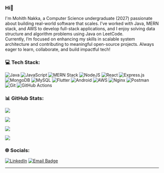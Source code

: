 ###  Hi👋 
I'm Mohith Nakka, a Computer Science undergraduate (2027) passionate about building real-world software that scales. I’ve worked with Java, MERN stack, and AWS to develop full-stack applications, and I enjoy solving data structure and algorithm problems using Java on LeetCode.  
Currently, I’m focused on enhancing my skills in scalable system architecture and contributing to meaningful open-source projects. Always eager to learn, collaborate, and build impactful tech!  




### 💻 Tech Stack:
![Java](https://img.shields.io/badge/java-%23ED8B00.svg?style=for-the-badge&logo=openjdk&logoColor=white) 
![JavaScript](https://img.shields.io/badge/javascript-%23323330.svg?style=for-the-badge&logo=javascript&logoColor=%23F7DF1E) 
![MERN Stack](https://img.shields.io/badge/MERN-3C873A?style=for-the-badge&logoColor=white) 
![NodeJS](https://img.shields.io/badge/node.js-6DA55F?style=for-the-badge&logo=node.js&logoColor=white) 
![React](https://img.shields.io/badge/react-%2320232a.svg?style=for-the-badge&logo=react&logoColor=%2361DAFB) 
![Express.js](https://img.shields.io/badge/express.js-%23404d59.svg?style=for-the-badge&logo=express&logoColor=%2361DAFB) 
![MongoDB](https://img.shields.io/badge/MongoDB-%234ea94b.svg?style=for-the-badge&logo=mongodb&logoColor=white) 
![MySQL](https://img.shields.io/badge/mysql-4479A1.svg?style=for-the-badge&logo=mysql&logoColor=white) 
![Flutter](https://img.shields.io/badge/Flutter-%2302569B.svg?style=for-the-badge&logo=Flutter&logoColor=white) 
![Android](https://img.shields.io/badge/Android-3DDC84?style=for-the-badge&logo=android&logoColor=white) 
![AWS](https://img.shields.io/badge/AWS-%23FF9900.svg?style=for-the-badge&logo=amazon-aws&logoColor=white) 
![Nginx](https://img.shields.io/badge/nginx-%23009639.svg?style=for-the-badge&logo=nginx&logoColor=white) 
![Postman](https://img.shields.io/badge/Postman-FF6C37?style=for-the-badge&logo=postman&logoColor=white) 
![Git](https://img.shields.io/badge/git-%23F05033.svg?style=for-the-badge&logo=git&logoColor=white) 
![GitHub Actions](https://img.shields.io/badge/GitHub_Actions-2088FF?style=for-the-badge&logo=github-actions&logoColor=white) 







### 📊 GitHub Stats:


![](https://github-readme-stats.vercel.app/api?username=mohith1976&theme=dark&hide_border=false&include_all_commits=true&count_private=false)

![](https://nirzak-streak-stats.vercel.app/?user=mohith1976&theme=dark&hide_border=false) 

![](https://github-readme-stats.vercel.app/api/top-langs/?username=mohith1976&theme=dark&hide_border=false&include_all_commits=true&count_private=false&layout=compact&langs_count=8&hide=html,css,php,scss)


[![](https://visitcount.itsvg.in/api?id=mohith1976&icon=0&color=0)](https://visitcount.itsvg.in)



### 🌐 Socials:


[![LinkedIn](https://img.shields.io/badge/LinkedIn-%230077B5.svg?logo=linkedin&logoColor=white)](https://linkedin.com/in/mohith-nakka)
<a href="mailto:mohith.nakka1976@gmail.com">
  <img src="https://img.shields.io/badge/Email-D14836?logo=gmail&logoColor=white" alt="Email Badge">
</a>

---


